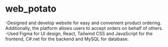 # web_potato 
-Designed and develop website for easy and convenient product ordering.
Additionally, the platform allows users to accept orders on behalf of others. 
-Used Figma for UI design, React, Tailwind CSS and JavaScript for the frontend, 
C#.net for the backend and MySQL for database.
